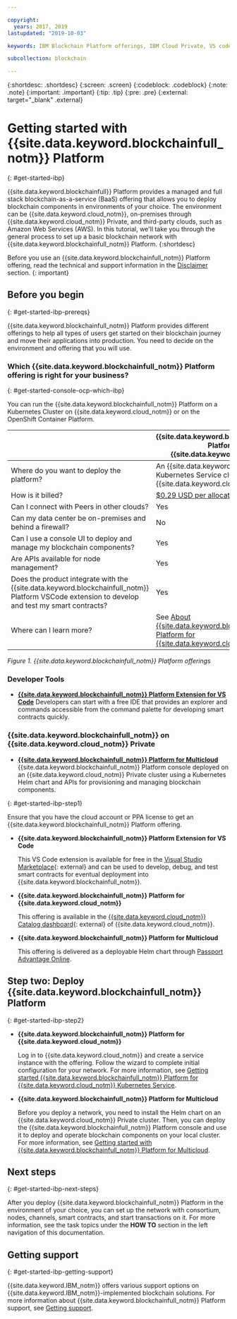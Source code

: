 ```yaml
---

copyright:
  years: 2017, 2019
lastupdated: "2019-10-03"

keywords: IBM Blockchain Platform offerings, IBM Cloud Private, VS code extension, IBM Cloud

subcollection: blockchain

---
```


{:shortdesc: .shortdesc}
{:screen: .screen}
{:codeblock: .codeblock}
{:note: .note}
{:important: .important}
{:tip: .tip}
{:pre: .pre}
{:external: target="_blank" .external}

# Getting started with {{site.data.keyword.blockchainfull_notm}} Platform
{: #get-started-ibp}

{{site.data.keyword.blockchainfull}} Platform provides a managed and full stack blockchain-as-a-service (BaaS) offering that allows you to deploy blockchain components in environments of your choice. The environment can be {{site.data.keyword.cloud_notm}}, on-premises through {{site.data.keyword.cloud_notm}} Private, and third-party clouds, such as Amazon Web Services (AWS). In this tutorial, we'll take you through the general process to set up a basic blockchain network with {{site.data.keyword.blockchainfull_notm}} Platform.
{:shortdesc}

Before you use an {{site.data.keyword.blockchainfull_notm}} Platform offering, read the technical and support information in the [Disclaimer](/docs/services/blockchain?topic=blockchain-disclaimer#disclaimer) section.
{: important}

## Before you begin
{: #get-started-ibp-prereqs}

{{site.data.keyword.blockchainfull_notm}} Platform provides different offerings to help all types of users get started on their blockchain journey and move their applications into production. You need to decide on the environment and offering that you will use.

### Which {{site.data.keyword.blockchainfull_notm}} Platform offering is right for your business?
{: #get-started-console-ocp-which-ibp}

You can run the {{site.data.keyword.blockchainfull_notm}} Platform on a Kubernetes Cluster on {{site.data.keyword.cloud_notm}} or on the OpenShift Container Platform.

| | {{site.data.keyword.blockchainfull_notm}} Platform for {{site.data.keyword.cloud_notm}} | {{site.data.keyword.blockchainfull_notm}} Platform for anywhere (v2.1.0) |
|----|---|----|
| Where do you want to deploy the platform?| An {{site.data.keyword.IBM_notm}} Kubernetes Service cluster on {{site.data.keyword.cloud_notm}} | Any x86_64 Red Hat OpenShift Container Platform 3.11 Kubernetes cluster -– private, public or hybrid multicloud |
| How is it billed? | [$0.29 USD per allocated CPU hour](/docs/services/blockchain?topic=blockchain-ibp-saas-pricing) | Contact us for pricing |
| Can I connect with Peers in other clouds? | Yes | Yes |
| Can my data center be on-premises and behind a firewall? | No | Yes|
| Can I use a console UI to deploy and manage my blockchain components? | Yes | Yes|
| Are APIs available for node management? | Yes | Yes|
| Does the product integrate with the {{site.data.keyword.blockchainfull_notm}} Platform VSCode extension to develop and test my smart contracts?| Yes | Yes|
| Where can I learn more? | See [About {{site.data.keyword.blockchainfull_notm}} Platform for {{site.data.keyword.cloud_notm}}](/docs/services/blockchain?topic=blockchain-ibp-console-overview) | See [About {{site.data.keyword.blockchainfull_notm}} Platform v2.1.0](/docs/services/blockchain-rhos?topic=blockchain-rhos-console-ocp-about#console-ocp-about-offers) |
*Figure 1. {{site.data.keyword.blockchainfull_notm}} Platform offerings*

### Developer Tools

- [**{{site.data.keyword.blockchainfull_notm}} Platform Extension for VS Code**](/docs/services/blockchain?topic=blockchain-develop-vscode#develop-vscode)
  Developers can start with a free IDE that provides an explorer and commands accessible from the command palette for developing smart contracts quickly.

### {{site.data.keyword.blockchainfull_notm}} on {{site.data.keyword.cloud_notm}} Private

- [**{{site.data.keyword.blockchainfull_notm}} Platform for Multicloud**](/docs/services/blockchain?topic=blockchain-console-icp-about#console-icp-about)
  {{site.data.keyword.blockchainfull_notm}} Platform console deployed on an {{site.data.keyword.cloud_notm}} Private cluster using a Kubernetes Helm chart and APIs for provisioning and managing blockchain components.

{: #get-started-ibp-step1}

Ensure that you have the cloud account or PPA license to get an {{site.data.keyword.blockchainfull_notm}} Platform offering.

* **{{site.data.keyword.blockchainfull_notm}} Platform Extension for VS Code**

  This VS Code extension is available for free in the [Visual Studio Marketplace](https://marketplace.visualstudio.com/items?itemName=IBMBlockchain.ibm-blockchain-platform){: external} and can be used to develop, debug, and test smart contracts for eventual deployment into {{site.data.keyword.blockchainfull_notm}}.

* **{{site.data.keyword.blockchainfull_notm}} Platform for {{site.data.keyword.cloud_notm}}**

  This offering is available in the [{{site.data.keyword.cloud_notm}} Catalog dashboard](https://cloud.ibm.com/catalog){: external} of {{site.data.keyword.cloud_notm}}.

* **{{site.data.keyword.blockchainfull_notm}} Platform for Multicloud**

  This offering is delivered as a deployable Helm chart through [Passport Advantage Online](https://www.ibm.com/software/passportadvantage/pao_customer.html).

## Step two: Deploy {{site.data.keyword.blockchainfull_notm}} Platform
{: #get-started-ibp-step2}

* **{{site.data.keyword.blockchainfull_notm}} Platform for {{site.data.keyword.cloud_notm}}**

  Log in to {{site.data.keyword.cloud_notm}} and create a service instance with the offering. Follow the wizard to complete initial configuration for your network. For more information, see [Getting started {{site.data.keyword.blockchainfull_notm}} Platform for {{site.data.keyword.cloud_notm}} Kubernetes Service](/docs/services/blockchain/howto?topic=blockchain-ibp-v2-deploy-iks#ibp-v2-deploy-iks).

* **{{site.data.keyword.blockchainfull_notm}} Platform for Multicloud**

  Before you deploy a network, you need to install the Helm chart on an {{site.data.keyword.cloud_notm}} Private cluster. Then, you can deploy the {{site.data.keyword.blockchainfull_notm}} Platform console and use it to deploy and operate blockchain components on your local cluster. For more information, see [Getting started with {{site.data.keyword.blockchainfull_notm}} Platform for Multicloud](/docs/services/blockchain?topic=blockchain-get-started-console-icp#get-started-console-icp).

## Next steps
{: #get-started-ibp-next-steps}

After you deploy {{site.data.keyword.blockchainfull_notm}} Platform in the environment of your choice, you can set up the network with consortium, nodes, channels, smart contracts, and start transactions on it. For more information, see the task topics under the **HOW TO** section in the left navigation of this documentation.

## Getting support
{: #get-started-ibp-getting-support}

{{site.data.keyword.IBM_notm}} offers various support options on {{site.data.keyword.IBM_notm}}-implemented blockchain solutions. For more information about {{site.data.keyword.blockchainfull_notm}} Platform support, see [Getting support](/docs/services/blockchain?topic=blockchain-blockchain-support#blockchain-support).
